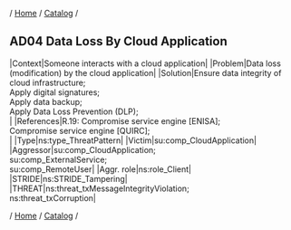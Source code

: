 / [Home](/acctp/) / [Catalog](/acctp/catalog/) /

## AD04 Data Loss By Cloud Application

|Context|Someone interacts with a cloud application|
|Problem|Data loss (modification) by the cloud application|
|Solution|Ensure data integrity of cloud infrastructure;<br /> Apply digital signatures;<br /> Apply data backup;<br /> Apply Data Loss Prevention (DLP);<br />|
|References|R.19: Compromise service engine [ENISA];<br /> Compromise service engine [QUIRC];<br />|
|Type|ns:type_ThreatPattern|
|Victim|su:comp_CloudApplication|
|Aggressor|su:comp_CloudApplication;<br /> su:comp_ExternalService;<br /> su:comp_RemoteUser|
|Aggr. role|ns:role_Client|
|STRIDE|ns:STRIDE_Tampering|
|THREAT|ns:threat_txMessageIntegrityViolation;<br /> ns:threat_txCorruption|

/ [Home](/acctp/) / [Catalog](/acctp/catalog/) /

